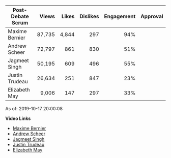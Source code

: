 Post-Debate Scrum | Views | Likes | Dislikes | Engagement | Approval
--- | ---: | ---: | ---: | ---: | ---:
Maxime Bernier       |  87,735 |   4,844 |     297 | 94%
Andrew Scheer        |  72,797 |     861 |     830 | 51%
Jagmeet Singh        |  50,195 |     609 |     496 | 55%
Justin Trudeau       |  26,634 |     251 |     847 | 23%
Elizabeth May        |   9,006 |     147 |     297 | 33%

As of: 2019-10-17 20:00:08

**Video Links**
- [Maxime Bernier](https://youtu.be/X_IUY25ajUU)
- [Andrew Scheer](https://youtu.be/6zVtckrxLmo)
- [Jagmeet Singh](https://youtu.be/DnIzty_VQvs)
- [Justin Trudeau](https://youtu.be/YSg27gaztys)
- [Elizabeth May](https://youtu.be/rcwNJEHJVus)

